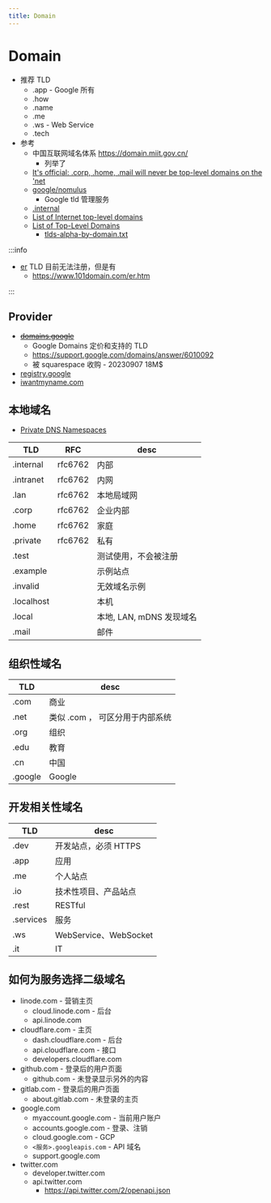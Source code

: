 ```yaml
---
title: Domain
---
```


# Domain

- 推荐 TLD
  - .app - Google 所有
  - .how
  - .name
  - .me
  - .ws - Web Service
  - .tech
- 参考
  - 中国互联网域名体系 https://domain.miit.gov.cn/
    - 列举了
  - [It's official: .corp, .home, .mail will never be top-level domains on the 'net](https://forums.theregister.com/forum/all/2018/02/12/icann_corp_home_mail_gtlds/)
  - [google/nomulus](https://github.com/google/nomulus/)
    - Google tld 管理服务
  - [.internal](https://tools.ietf.org/html/draft-wkumari-dnsop-internal-00)
  - [List of Internet top-level domains](https://en.wikipedia.org/wiki/List_of_Internet_top-level_domains)
  - [List of Top-Level Domains](https://www.icann.org/resources/pages/tlds-2012-02-25-en)
    - [tlds-alpha-by-domain.txt](http://data.iana.org/TLD/tlds-alpha-by-domain.txt)

:::info

- [er](http://www.iana.org/domains/root/db/er.html) TLD 目前无法注册，但是有
  - https://www.101domain.com/er.htm

:::

## Provider

- ~~[domains.google](https://domains.google)~~
  - Google Domains 定价和支持的 TLD
  - https://support.google.com/domains/answer/6010092
  - 被 squarespace 收购 - 20230907 18M$
- [registry.google](https://registry.google)
- [iwantmyname.com](https://iwantmyname.com)

## 本地域名

- [Private DNS Namespaces](https://tools.ietf.org/html/rfc6762#appendix-G)

| TLD        | RFC     | desc                     |
| ---------- | ------- | ------------------------ |
| .internal  | rfc6762 | 内部                     |
| .intranet  | rfc6762 | 内网                     |
| .lan       | rfc6762 | 本地局域网               |
| .corp      | rfc6762 | 企业内部                 |
| .home      | rfc6762 | 家庭                     |
| .private   | rfc6762 | 私有                     |
| .test      |         | 测试使用，不会被注册     |
| .example   |         | 示例站点                 |
| .invalid   |         | 无效域名示例             |
| .localhost |         | 本机                     |
| .local     |         | 本地, LAN, mDNS 发现域名 |
| .mail      |         | 邮件                     |

## 组织性域名

| TLD     | desc                            |
| ------- | ------------------------------- |
| .com    | 商业                            |
| .net    | 类似 .com ， 可区分用于内部系统 |
| .org    | 组织                            |
| .edu    | 教育                            |
| .cn     | 中国                            |
| .google | Google                          |

## 开发相关性域名

| TLD       | desc                  |
| --------- | --------------------- |
| .dev      | 开发站点，必须 HTTPS  |
| .app      | 应用                  |
| .me       | 个人站点              |
| .io       | 技术性项目、产品站点  |
| .rest     | RESTful               |
| .services | 服务                  |
| .ws       | WebService、WebSocket |
| .it       | IT                    |

## 如何为服务选择二级域名

- linode.com - 营销主页
  - cloud.linode.com - 后台
  - api.linode.com
- cloudflare.com - 主页
  - dash.cloudflare.com - 后台
  - api.cloudflare.com - 接口
  - developers.cloudflare.com
- github.com - 登录后的用户页面
  - github.com - 未登录显示另外的内容
- gitlab.com - 登录后的用户页面
  - about.gitlab.com - 未登录的主页
- google.com
  - myaccount.google.com - 当前用户账户
  - accounts.google.com - 登录、注销
  - cloud.google.com - GCP
  - `<服务>.googleapis.com` - API 域名
  - support.google.com
- twitter.com
  - developer.twitter.com
  - api.twitter.com
    - https://api.twitter.com/2/openapi.json
